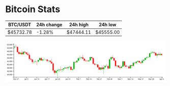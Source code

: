 # Bitcoin Stats

BTC/USDT|24h change|24h high|24h low|
|---|---|---|---|
|$45732.78|-1.28%|$47444.11|$45555.00|

<img src="./chart.svg">
